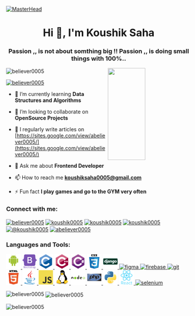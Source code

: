 [![MasterHead](https://trade3x3.files.wordpress.com/2021/10/bigheartedvaguefoal-size_restricted.gif?w=500)](align="center")

<h1 align="center">Hi 👋, I'm Koushik Saha</h1>
<h3 align="center">Passion ,, is not about somthing big !! Passion ,, is doing small things with 100%..</h3>

<img width="45%" height="250px" align="right" src="https://www.gizmodo.com.au/wp-content/uploads/sites/2/2017/09/12/pwl9mwg0qu5vdagwstde.gif" height="175px"/>

<p align="left"> <img src="https://komarev.com/ghpvc/?username=believer0005&label=Profile%20views&color=0e75b6&style=flat" alt="believer0005" /> </p>

<p align="left"> <a href="https://twitter.com/believer0005" target="blank"><img src="https://img.shields.io/twitter/follow/believer0005?logo=twitter&style=for-the-badge" alt="believer0005" /></a> </p>

- 🌱 I’m currently learning **Data Structures and Algorithms**

- 👯 I’m looking to collaborate on ****OpenSource Projects****

- 📝 I regularly write articles on [https://sites.google.com/view/abeliever0005/](https://sites.google.com/view/abeliever0005/)

- 💬 Ask me about **Frontend Developer**

- 📫 How to reach me **koushiksaha0005@gmail.com**

- ⚡ Fun fact ****I play games and go to the GYM very often****

<h3 align="left">Connect with me:</h3>
<p align="left">
<a href="https://twitter.com/believer0005" target="blank"><img align="center" src="https://raw.githubusercontent.com/rahuldkjain/github-profile-readme-generator/master/src/images/icons/Social/twitter.svg" alt="believer0005" height="30" width="40" /></a>
<a href="https://linkedin.com/in/koushik0005" target="blank"><img align="center" src="https://raw.githubusercontent.com/rahuldkjain/github-profile-readme-generator/master/src/images/icons/Social/linked-in-alt.svg" alt="koushik0005" height="30" width="40" /></a>
<a href="https://fb.com/koushik0005" target="blank"><img align="center" src="https://raw.githubusercontent.com/rahuldkjain/github-profile-readme-generator/master/src/images/icons/Social/facebook.svg" alt="koushik0005" height="30" width="40" /></a>
<a href="https://instagram.com/koushik0005" target="blank"><img align="center" src="https://raw.githubusercontent.com/rahuldkjain/github-profile-readme-generator/master/src/images/icons/Social/instagram.svg" alt="koushik0005" height="30" width="40" /></a>
<a href="https://medium.com/@koushik0005" target="blank"><img align="center" src="https://raw.githubusercontent.com/rahuldkjain/github-profile-readme-generator/master/src/images/icons/Social/medium.svg" alt="@koushik0005" height="30" width="40" /></a>
<a href="https://www.youtube.com/c/abeliever0005" target="blank"><img align="center" src="https://raw.githubusercontent.com/rahuldkjain/github-profile-readme-generator/master/src/images/icons/Social/youtube.svg" alt="abeliever0005" height="30" width="40" /></a>
</p>

<h3 align="left">Languages and Tools:</h3>
<p align="left"> <a href="https://developer.android.com" target="_blank" rel="noreferrer"> <img src="https://raw.githubusercontent.com/devicons/devicon/master/icons/android/android-original-wordmark.svg" alt="android" width="40" height="40"/> </a> <a href="https://getbootstrap.com" target="_blank" rel="noreferrer"> <img src="https://raw.githubusercontent.com/devicons/devicon/master/icons/bootstrap/bootstrap-plain-wordmark.svg" alt="bootstrap" width="40" height="40"/> </a> <a href="https://www.cprogramming.com/" target="_blank" rel="noreferrer"> <img src="https://raw.githubusercontent.com/devicons/devicon/master/icons/c/c-original.svg" alt="c" width="40" height="40"/> </a> <a href="https://www.w3schools.com/cpp/" target="_blank" rel="noreferrer"> <img src="https://raw.githubusercontent.com/devicons/devicon/master/icons/cplusplus/cplusplus-original.svg" alt="cplusplus" width="40" height="40"/> </a> <a href="https://www.w3schools.com/cs/" target="_blank" rel="noreferrer"> <img src="https://raw.githubusercontent.com/devicons/devicon/master/icons/csharp/csharp-original.svg" alt="csharp" width="40" height="40"/> </a> <a href="https://www.w3schools.com/css/" target="_blank" rel="noreferrer"> <img src="https://raw.githubusercontent.com/devicons/devicon/master/icons/css3/css3-original-wordmark.svg" alt="css3" width="40" height="40"/> </a> <a href="https://www.djangoproject.com/" target="_blank" rel="noreferrer"> <img src="https://raw.githubusercontent.com/devicons/devicon/master/icons/django/django-original.svg" alt="django" width="40" height="40"/> </a> <a href="https://www.figma.com/" target="_blank" rel="noreferrer"> <img src="https://www.vectorlogo.zone/logos/figma/figma-icon.svg" alt="figma" width="40" height="40"/> </a> <a href="https://firebase.google.com/" target="_blank" rel="noreferrer"> <img src="https://www.vectorlogo.zone/logos/firebase/firebase-icon.svg" alt="firebase" width="40" height="40"/> </a> <a href="https://git-scm.com/" target="_blank" rel="noreferrer"> <img src="https://www.vectorlogo.zone/logos/git-scm/git-scm-icon.svg" alt="git" width="40" height="40"/> </a> <a href="https://www.w3.org/html/" target="_blank" rel="noreferrer"> <img src="https://raw.githubusercontent.com/devicons/devicon/master/icons/html5/html5-original-wordmark.svg" alt="html5" width="40" height="40"/> </a> <a href="https://www.java.com" target="_blank" rel="noreferrer"> <img src="https://raw.githubusercontent.com/devicons/devicon/master/icons/java/java-original.svg" alt="java" width="40" height="40"/> </a> <a href="https://developer.mozilla.org/en-US/docs/Web/JavaScript" target="_blank" rel="noreferrer"> <img src="https://raw.githubusercontent.com/devicons/devicon/master/icons/javascript/javascript-original.svg" alt="javascript" width="40" height="40"/> </a> <a href="https://www.linux.org/" target="_blank" rel="noreferrer"> <img src="https://raw.githubusercontent.com/devicons/devicon/master/icons/linux/linux-original.svg" alt="linux" width="40" height="40"/> </a> <a href="https://nodejs.org" target="_blank" rel="noreferrer"> <img src="https://raw.githubusercontent.com/devicons/devicon/master/icons/nodejs/nodejs-original-wordmark.svg" alt="nodejs" width="40" height="40"/> </a> <a href="https://www.php.net" target="_blank" rel="noreferrer"> <img src="https://raw.githubusercontent.com/devicons/devicon/master/icons/php/php-original.svg" alt="php" width="40" height="40"/> </a> <a href="https://www.python.org" target="_blank" rel="noreferrer"> <img src="https://raw.githubusercontent.com/devicons/devicon/master/icons/python/python-original.svg" alt="python" width="40" height="40"/> </a> <a href="https://reactjs.org/" target="_blank" rel="noreferrer"> <img src="https://raw.githubusercontent.com/devicons/devicon/master/icons/react/react-original-wordmark.svg" alt="react" width="40" height="40"/> </a> <a href="https://www.selenium.dev" target="_blank" rel="noreferrer"> <img src="https://raw.githubusercontent.com/detain/svg-logos/780f25886640cef088af994181646db2f6b1a3f8/svg/selenium-logo.svg" alt="selenium" width="40" height="40"/> </a> </p>

<p><img align="left" src="https://github-readme-stats.vercel.app/api/top-langs?username=believer0005&show_icons=true&locale=en&layout=compact" alt="believer0005" /></p>

<p>&nbsp;<img align="center" src="https://github-readme-stats.vercel.app/api?username=believer0005&show_icons=true&locale=en" alt="believer0005" /></p>

<p><img align="center" src="https://github-readme-streak-stats.herokuapp.com/?user=believer0005&" alt="believer0005" /></p>
